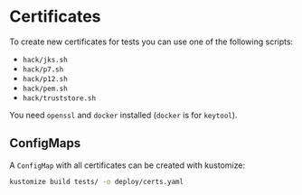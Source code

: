 # Certificates

To create new certificates for tests you can use one of the following scripts:

- `hack/jks.sh`
- `hack/p7.sh`
- `hack/p12.sh`
- `hack/pem.sh`
- `hack/truststore.sh`

You need `openssl` and `docker` installed (`docker` is for `keytool`).

## ConfigMaps

A `ConfigMap` with all certificates can be created with kustomize:

```sh
kustomize build tests/ -o deploy/certs.yaml
```
